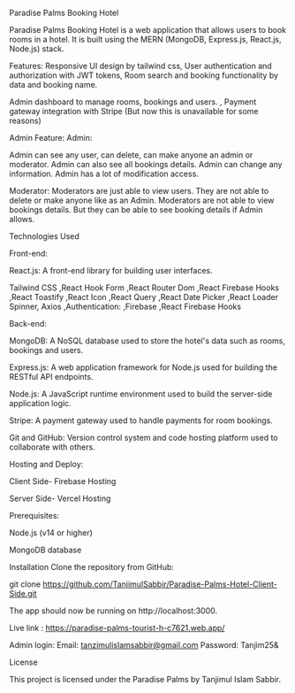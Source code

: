 Paradise Palms Booking Hotel

Paradise Palms Booking Hotel is a web application that allows users to book rooms in a hotel. It is built using the MERN (MongoDB, Express.js, React.js, Node.js) stack.

Features:
Responsive UI design by tailwind css, 
User authentication and authorization with JWT tokens, 
Room search and booking functionality by data and booking name.

Admin dashboard to manage rooms, bookings and users. , 
Payment gateway integration with Stripe (But now this is unavailable for some reasons)

Admin Feature:
Admin:

Admin can see any user, can delete, can make anyone an admin or moderator. Admin can also see all bookings details. Admin can change any information. Admin has a lot of modification access.

Moderator:
Moderators are just able to view users. They are not able to delete or make anyone like as an Admin. Moderators are not able to view bookings details. But they can be able to see booking details if Admin allows.

Technologies Used

Front-end:

React.js: A front-end library for building user interfaces.

Tailwind CSS
,React Hook Form
,React Router Dom
,React Firebase Hooks
,React Toastify
,React Icon
,React Query
,React Date Picker
,React Loader Spinner,
Axios
,Authentication:
,Firebase
,React Firebase Hooks

Back-end: 

MongoDB: A NoSQL database used to store the hotel's data such as rooms, bookings and users.

Express.js: A web application framework for Node.js used for building the RESTful API endpoints.

Node.js: A JavaScript runtime environment used to build the server-side application logic.

Stripe: A payment gateway used to handle payments for room bookings.

Git and GitHub: Version control system and code hosting platform used to collaborate with others.

Hosting and Deploy:

Client Side- Firebase Hosting

Server Side- Vercel Hosting

Prerequisites:

Node.js (v14 or higher)

MongoDB database

Installation
Clone the repository from GitHub:

git clone https://github.com/TanjimulSabbir/Paradise-Palms-Hotel-Client-Side.git

The app should now be running on http://localhost:3000.

Live link : https://paradise-palms-tourist-h-c7621.web.app/

Admin login: Email: tanzimulislamsabbir@gmail.com Password: Tanjim25& 

License

This project is licensed under the Paradise Palms by Tanjimul Islam Sabbir.
